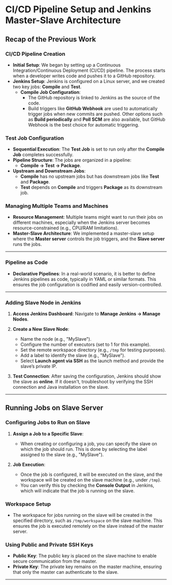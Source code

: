 # CI/CD Pipeline Setup and Jenkins Master-Slave Architecture

## Recap of the Previous Work

### CI/CD Pipeline Creation

- **Initial Setup**: We began by setting up a Continuous Integration/Continuous Deployment (CI/CD) pipeline. The process starts when a developer writes code and pushes it to a GitHub repository.
- **Jenkins Setup**: Jenkins is configured on a Linux server, and we created two key jobs: **Compile** and **Test**.
  - **Compile Job Configuration**:
    - The GitHub repository is linked to Jenkins as the source of the code.
    - Build triggers like **GitHub Webhook** are used to automatically trigger jobs when new commits are pushed. Other options such as **Build periodically** and **Poll SCM** are also available, but GitHub Webhook is the best choice for automatic triggering.
  
### Test Job Configuration
- **Sequential Execution**: The **Test Job** is set to run only after the **Compile Job** completes successfully. 
- **Pipeline Structure**: The jobs are organized in a pipeline:
  - **Compile → Test → Package**.
- **Upstream and Downstream Jobs**:
  - **Compile** has no upstream jobs but has downstream jobs like **Test** and **Package**.
  - **Test** depends on **Compile** and triggers **Package** as its downstream job.

### Managing Multiple Teams and Machines
- **Resource Management**: Multiple teams might want to run their jobs on different machines, especially when the Jenkins server becomes resource-constrained (e.g., CPU/RAM limitations).
- **Master-Slave Architecture**: We implemented a master-slave setup where the **Master server** controls the job triggers, and the **Slave server** runs the jobs.

---

### Pipeline as Code
- **Declarative Pipelines**: In a real-world scenario, it is better to define Jenkins pipelines as code, typically in YAML or similar formats. This ensures the job configuration is codified and easily version-controlled.

---

### Adding Slave Node in Jenkins
1. **Access Jenkins Dashboard**: Navigate to **Manage Jenkins → Manage Nodes**.
2. **Create a New Slave Node**:
   - Name the node (e.g., "MySlave").
   - Configure the number of executors (set to 1 for this example).
   - Set the remote workspace directory (e.g., `/tmp` for testing purposes).
   - Add a label to identify the slave (e.g., "MySlave").
   - Select **Launch agent via SSH** as the launch method and provide the slave’s private IP.
   
3. **Test Connection**: After saving the configuration, Jenkins should show the slave as **online**. If it doesn't, troubleshoot by verifying the SSH connection and Java installation on the slave.

---


## Running Jobs on Slave Server

### Configuring Jobs to Run on Slave
1. **Assign a Job to a Specific Slave**:
   - When creating or configuring a job, you can specify the slave on which the job should run. This is done by selecting the label assigned to the slave (e.g., "MySlave").
   
2. **Job Execution**:
   - Once the job is configured, it will be executed on the slave, and the workspace will be created on the slave machine (e.g., under `/tmp`).
   - You can verify this by checking the **Console Output** in Jenkins, which will indicate that the job is running on the slave.

### Workspace Setup
- The workspace for jobs running on the slave will be created in the specified directory, such as `/tmp/workspace` on the slave machine. This ensures the job is executed remotely on the slave instead of the master server.

### Using Public and Private SSH Keys
- **Public Key**: The public key is placed on the slave machine to enable secure communication from the master.
- **Private Key**: The private key remains on the master machine, ensuring that only the master can authenticate to the slave.

---



